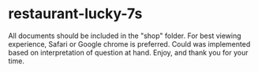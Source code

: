 # restaurant-lucky-7s
All documents should be included in the "shop" folder.
For best viewing experience, Safari or Google chrome is preferred.
Could was implemented based on interpretation of question at hand.
Enjoy, and thank you for your time. 
